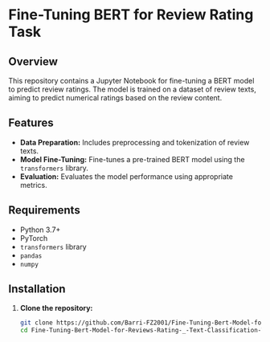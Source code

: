 # Fine-Tuning BERT for Review Rating Task

## Overview 

This repository contains a Jupyter Notebook for fine-tuning a BERT model to predict review ratings. The model is trained on a dataset of review texts, aiming to predict numerical ratings based on the review content.

## Features

- **Data Preparation:** Includes preprocessing and tokenization of review texts.
- **Model Fine-Tuning:** Fine-tunes a pre-trained BERT model using the `transformers` library.
- **Evaluation:** Evaluates the model performance using appropriate metrics.

## Requirements

- Python 3.7+
- PyTorch
- `transformers` library
- `pandas`
- `numpy`

## Installation

1. **Clone the repository:**
   ```bash
   git clone https://github.com/Barri-FZ2001/Fine-Tuning-Bert-Model-for-Reviews-Rating-_-Text-Classification-Task.git
   cd Fine-Tuning-Bert-Model-for-Reviews-Rating-_-Text-Classification-Task

